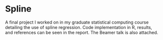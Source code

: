 # Spline

A final project I worked on in my graduate statistical computing course detailing the use of spline regression. Code implementation in R, results, and references can be seen in the report. The Beamer talk is also attached.
